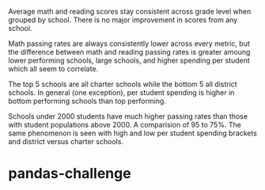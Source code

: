 Average math and reading scores stay consistent across grade level when grouped by school. There is no major improvement in scores from any school.

Math passing rates are always consistently lower across every metric, but the difference between math and reading passing rates is greater amoung lower performing schools, large schools, and higher spending per student which all seem to correlate.

The top 5 schools are all charter schools while the bottom 5 all district schools.
In general (one exception), per student spending is higher in bottom performing schools than top performing.

Schools under 2000 students have much higher passing rates than those with student populations above 2000. A comparision of 95 to 75%. The same phenomenon is seen with high and low per student spending brackets and district versus charter schools.

# pandas-challenge
